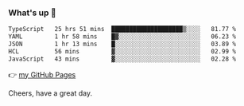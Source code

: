### What's up 👋

<!--START_SECTION:waka-->

```txt
TypeScript   25 hrs 51 mins  ████████████████████▒░░░░   81.77 %
YAML         1 hr 58 mins    █▓░░░░░░░░░░░░░░░░░░░░░░░   06.23 %
JSON         1 hr 13 mins    █░░░░░░░░░░░░░░░░░░░░░░░░   03.89 %
HCL          56 mins         ▓░░░░░░░░░░░░░░░░░░░░░░░░   02.99 %
JavaScript   43 mins         ▓░░░░░░░░░░░░░░░░░░░░░░░░   02.28 %
```

<!--END_SECTION:waka-->

👉 [my GitHub Pages](https://ykzhukian.github.io)

Cheers, have a great day.

